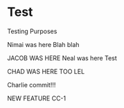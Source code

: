 # Test
Testing Purposes

Nimai was here
Blah blah

JACOB WAS HERE
Neal was here
Test

CHAD WAS HERE TOO LEL

Charlie commit!!!

NEW FEATURE CC-1
